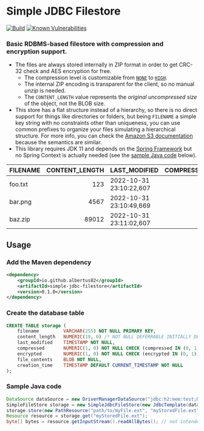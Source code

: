 Simple JDBC Filestore
=====================
[![Build](https://github.com/albertus82/simple-jdbc-filestore/actions/workflows/build.yml/badge.svg)](https://github.com/albertus82/simple-jdbc-filestore/actions)
[![Known Vulnerabilities](https://snyk.io/test/github/albertus82/simple-jdbc-filestore/badge.svg?targetFile=pom.xml)](https://snyk.io/test/github/albertus82/simple-jdbc-filestore?targetFile=pom.xml)

### Basic RDBMS-based filestore with compression and encryption support.

* The files are always stored internally in ZIP format in order to get CRC-32 check and AES encryption for free.
   * The compression level is customizable from [`NONE`](src/main/java/io/github/albertus82/filestore/io/Compression.java#L9) to [`HIGH`](src/main/java/io/github/albertus82/filestore/io/Compression.java#L18).
   * The internal ZIP encoding is transparent for the client, so no manual *unzip* is needed.
   * The `CONTENT_LENGTH` value represents the *original uncompressed size* of the object, not the BLOB size.
* This store has a flat structure instead of a hierarchy, so there is no direct support for things like directories or folders, but being `FILENAME` a simple key string with no constraints other than uniqueness, you can use common prefixes to organize your files simulating a hierarchical structure. For more info, you can check the [Amazon S3 documentation](https://docs.aws.amazon.com/AmazonS3/latest/userguide/object-keys.html) because the semantics are similar.
* This library requires JDK 11 and depends on the [Spring Framework](https://spring.io/projects/spring-framework) but no Spring Context is actually needed (see the [sample Java code](#sample-java-code) below).

| FILENAME | CONTENT_LENGTH | LAST_MODIFIED           | COMPRESSED | ENCRYPTED | FILE_CONTENTS | CREATION_TIME           |
| -------- | -------------: | ----------------------- | ---------: | --------: | ------------- | ----------------------- |
| foo.txt  |            123 | 2022-10-31 23:10:22,607 |          1 |         0 | (BLOB)        | 2022-10-31 23:10:22,610 |
| bar.png  |           4567 | 2022-10-31 23:10:49,669 |          0 |         0 | (BLOB)        | 2022-10-31 23:10:49,672 |
| baz.zip  |          89012 | 2022-10-31 23:11:02,607 |          0 |         1 | (BLOB)        | 2022-10-31 23:11:02,610 |

## Usage

### Add the Maven dependency

```xml
<dependency>
    <groupId>io.github.albertus82</groupId>
    <artifactId>simple-jdbc-filestore</artifactId>
    <version>0.1.0</version>
</dependency>
```

### Create the database table

```sql
CREATE TABLE storage (
    filename         VARCHAR(255) NOT NULL PRIMARY KEY,
    content_length   NUMERIC(19, 0) /* NOT NULL DEFERRABLE INITIALLY DEFERRED */ CHECK (content_length >= 0),
    last_modified    TIMESTAMP NOT NULL,
    compressed       NUMERIC(1, 0) NOT NULL CHECK (compressed IN (0, 1)),
    encrypted        NUMERIC(1, 0) NOT NULL CHECK (encrypted IN (0, 1)),
    file_contents    BLOB NOT NULL,
    creation_time    TIMESTAMP DEFAULT CURRENT_TIMESTAMP NOT NULL
);
```

### Sample Java code

```java
DataSource dataSource = new DriverManagerDataSource("jdbc:h2:mem:test;DB_CLOSE_DELAY=-1"); // replace with your connection string or connection pool
SimpleFileStore storage = new SimpleJdbcFileStore(new JdbcTemplate(dataSource), "MY_DB_TABLE", new FileBufferedBlobExtractor()); // can be customized, see Javadoc
storage.store(new PathResource("path/to/myFile.ext", "myStoredFile.ext")); // the last argument can be prefixed to simulate a hierarchical structure
Resource resource = storage.get("myStoredFile.ext");
byte[] bytes = resource.getInputStream().readAllBytes(); // not intended for reading input streams with large amounts of data!
```
